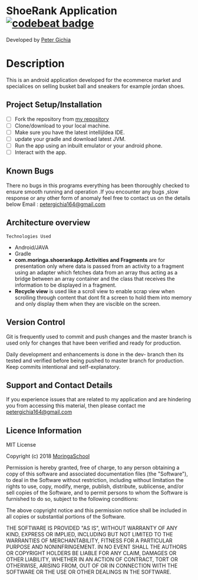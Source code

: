 ﻿# ShoeRank Application[![codebeat badge](https://codebeat.co/badges/27b1e45a-3692-4c6e-adc9-8a5bf26bdc4b)](https://codebeat.co/projects/github-com-peter-cloud-web-marketplace-javaapp-dev-branch)
 


Developed by [Peter Gichia](https://github.com/Peter-cloud-web)

# Description

This is an android application developed for the ecommerce market and specialices on selling busket ball and sneakers for example jordan shoes.

## Project Setup/Installation 
  

 - [ ] Fork the repository from [my repository](https://github.com/Peter-cloud-web/MarketPlace---JavaApp)
 - [ ] Clone/download  to your local machine.
 - [ ] Make sure you have the latest intellijIdea IDE.
 - [ ] update your gradle and download latest JVM.
 - [ ] Run the app using an inbuilt emulator or your android phone.
 - [ ] Interact with the app.

## Known Bugs
There no bugs in this programs everything has been thoroughly checked to ensure smooth running and operation .If you encounter any bugs ,slow response or any other form of anomaly feel free to contact us on the details below Email : [petergichia164@gmail.com](mailto:petergichia164@gmail.com)


## Architecture overview
    Technologies Used
-   Android/JAVA
-   Gradle
- **com.moringa.shoerankapp.Activities and Fragments** are for presentation only where data is passed from an activity to a fragment using an adapter which fetches data from an array thus acting as a bridge between an array container and the class that receives the information to be displayed in a fragment.
- **Recycle view** is used like a scroll view to enable scrap view when scrolling through content that dont fit a screen to hold them into memory and only display them when they are viscible on the screen.


## Version Control
Git is frequently used to commit and push changes and the master branch is used only for changes that have been verified and ready for production.

Daily development and enhancements is done in the dev- branch  then its tested and verified before being pushed to master branch for production.
Keep commits intentional and self-explanatory.


## Support and Contact Details
If you experience issues that are related to my application and are hindering you from accessing this material, then please contact me [petergichia164@gmail.com](https://github.com/Peter-cloud-web/Wildlife-Tracker/blob/dev-branch/petergichia164@gmail.com)



## Licence Information

MIT License

Copyright (c) 2018  [MoringaSchool](https://moringaschool.com/)

Permission is hereby granted, free of charge, to any person obtaining a copy of this software and associated documentation files (the "Software"), to deal in the Software without restriction, including without limitation the rights to use, copy, modify, merge, publish, distribute, sublicense, and/or sell copies of the Software, and to permit persons to whom the Software is furnished to do so, subject to the following conditions:

The above copyright notice and this permission notice shall be included in all copies or substantial portions of the Software.

THE SOFTWARE IS PROVIDED "AS IS", WITHOUT WARRANTY OF ANY KIND, EXPRESS OR IMPLIED, INCLUDING BUT NOT LIMITED TO THE WARRANTIES OF MERCHANTABILITY, FITNESS FOR A PARTICULAR PURPOSE AND NONINFRINGEMENT. IN NO EVENT SHALL THE AUTHORS OR COPYRIGHT HOLDERS BE LIABLE FOR ANY CLAIM, DAMAGES OR OTHER LIABILITY, WHETHER IN AN ACTION OF CONTRACT, TORT OR OTHERWISE, ARISING FROM, OUT OF OR IN CONNECTION WITH THE SOFTWARE OR THE USE OR OTHER DEALINGS IN THE SOFTWARE.


